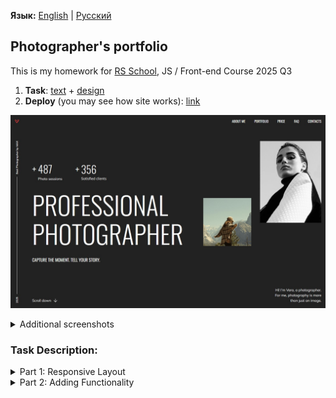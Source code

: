 **Язык:** [English](README_en.md) | [Русский](README.md)

## Photographer's portfolio
This is my homework for [RS School](https://rs.school/), JS / Front-end Course 2025 Q3

1. **Task**: [text](https://github.com/rolling-scopes-school/tasks/blob/master/stage1/tasks/portfolio/portfolio-part-1.md) + [design](https://www.figma.com/design/iFsApEUsf6tPwXas56gOiT/Portfolio?node-id=26-1637&t=L9uya9x6r8IlKFzP-0)
2. **Deploy** (you may see how site works): [link](https://rolling-scopes-school.github.io/thefoxtale-JSFE2025Q3/portfolio/)

![Main](assets/screenshots/main.jpg)

<details>
<summary>Additional screenshots</summary>

![Medium](assets/screenshots/medium.jpg)
![Small](assets/screenshots/small.jpg)
</details>

### Task Description:

<details>
<summary>Part 1: Responsive Layout</summary>

1. The layout of the page sections matches the design at a screen width of 1440px and above: <b>+40</b>
    - [x] header: <b>+4</b>
    - [x] Hero section: <b>+4</b>
    - [x] About section: <b>+4</b>
    - [x] Portfolio section: <b>+4</b>
    - [x] Price section: <b>+4</b>
    - [x] FAQ section: <b>+4</b>
    - [x] footer: <b>+4</b>
    - [x] When scaling the browser page (<100%) or increasing the page width (>1440px), the layout of the page (except slider's content) is centered rather than shifted to the side and not stretched across the entire width: <b>+6</b>
    - [x] The background sections' color stretches across the entire width of the screen: <b>+6</b>


2. The layout of the page sections matches the design at a screen width of 768px: <b>+28</b>
    - [x] header: <b>+4</b>
    - [x] Hero section: <b>+4</b>
    - [x] About section: <b>+4</b>
    - [x] Portfolio section: <b>+4</b>
    - [x] Price section: <b>+4</b>
    - [x] FAQ section: <b>+4</b>
    - [x] footer: <b>+4</b>


3. The layout of the page sections matches the design at a screen width of 380px: <b>+28</b>
    - [x] header: <b>+4</b>
    - [x] Hero section: <b>+4</b>
    - [x] About section: <b>+4</b>
    - [x] Portfolio section: <b>+4</b>
    - [x] Price section: <b>+4</b>
    - [x] FAQ section: <b>+4</b>
    - [x] footer: <b>+4</b>


4. At any width between 1440px and 380px, no horizontal scrollbar appears. All page content displays exactly as intended by the design — nothing is cropped, removed, or shifted: <b>+12</b>
    - [x] no horizontal scroll bar between 1440px and 768px widths: <b>+6</b>
    - [x] no horizontal scroll bar between 768px and 380px widths: <b>+6</b>


5. During smooth resizing of the browser window from 1440px to 380px, the layout occupies the full width of the window (including specified margins), elements adjust their sizes and positions appropriately without full scaling, no elements overlap, and images maintain their correct aspect ratios:
    - [x] <b>+8</b>


6. At screen widths of 768px, the menu and navigation links in header are concealed, and a burger menu icon is displayed:
    - [x] <b>+4</b> (Note: Activation of the burger menu icon is not evaluated at this stage.)


7. Interactivity: <b>+26</b>
    - [x] Smooth scrolling with anchor links: <b>+4</b>
    - [x] Interactivity of the links and buttons is implemented according to the Figma layout. Interactivity includes not only changing cursor's appearance, for example, using the cursor: pointer property, but also the use of other visual effects, such as changing the background color or font color, following the Styleguide in the Figma layout. If the interactivity is not specified in the Styleguide, cursor: pointer property is enough: <b>+4</b>
    - [x] Each Package-card in the Packages & Pricing section is interactive (color for border and button) when hovering over any area of the card: <b>+6</b>
    - [x] Each accordion's header in the FAQ section is interactive (color for name and "plus" sign) when hovering over any area of the header, except content of this accordion: <b>+6</b> (Note: Opening/closing of accordion sections is not evaluated at this stage.)
    - [x] Mandatory requirement for interactivity: smooth change in the appearance of an element on hover, without affecting adjacent elements: <b>+2</b>
    - [x] Hover effects are active on desktop devices (as per the Desktop device type in DevTools) and are disabled for mobile devices (as per the Mobile device type in DevTools): <b>+4</b>


8. Checking validation of the page: <b>+14</b>
    - [x] The layout for the page is validated and error-free according to the W3C Validator (https://validator.w3.org/): <b>+6</b>
        - Valid markup of checked page corresponds to the message "Document checking completed. No errors or warnings to show." In this case, you assigns the full points for the checked page (+6).
        - If there are warnings but no errors, you assigns half of the points (+3) for the checked page
    - [x] Favicon is added to the page: <b>+4</b>
    - [x] Only one h1 on the page: <b>+4</b>
</details>

<details>
<summary>Part 2: Adding Functionality</summary>

1. Implementation of the burger menu: +40
    - [x] At 768px and below, the navigation panel hides, and a burger icon appears: +4
    - [x] The burger icon is created using HTML and CSS without the use of images/svg: +4
    - [x] When clicking the burger icon, the burger menu slides out from the right, and the burger icon smoothly transforms into a cross: +4
    - [x] The burger menu occupies the entire available screen area below the <header> block: +4
    - [x] The placement and sizes of elements in the burger menu correspond to the layout (horizontal and vertical centering of menu items): +4
    - [x] When clicking the cross, the burger menu smoothly hides, moving to the right of the screen, and the cross smoothly transforms into a burger icon: +4
    - [x] When clicking on any link in the menu, the burger menu smoothly hides to the right, and the cross smoothly transforms into a burger icon: +4
    - [x] Links scroll smoothly to their anchor points: +4
    - [x] The page behind the open menu does not scroll. After closing the menu, scrolling works again: +4
    - [x] Above 768px, both the burger icon and menu are hidden, and the standard navigation panel is shown: +4


2. Implementation of the Slider: +40
    - [x] By default, the slider track must be horizontally centered on the page: +4
    - [x] On desktop, slider scrolling is activated by hovering the cursor over the left or right area: +8
    - [x] On desktop, the active area for scrolling the slider is ~30% of the screen width on each side: +8
    - [x] On desktop, the remaining area in the center is inactive: +4
    - [x] On mobile, the slider is scrolled by swiping with a finger: +8
    - [x] The slider's end positions are aligned with the page content on either side. Scrolling is locked beyond these points: +8


3. Implementation of the accordions in the FAQ section: +24
    - [x] By default, the first accordion is open: +4
    - [x] You can open or close the accordion by clicking anywhere on its header: +4
    - [x] Only one accordion can be open at a time (opening a new one closes the previous): +8
    - [x] Accordion state persists after page reload: +8


4. Implementation of the modals: +22
    - [x] A modal opens when you click any "BOOK NOW" button in the cards within the Packages & Pricing section: +6
    - [x] The part of the page outside the Modal is darkened: +4
    - [x] When the Modal is open, the vertical scroll of the page becomes inactive; when closed, it becomes active again: +4
    - [x] Clicking both outside the modal and on the close button closes it: +4
    - [x] The Modal is centered on both axes, sizes of modal elements and their layout match the design: +4


5. Implementation of the scroll down button: +4
    - [x] When the button is clicked, the page scrolls to About section: +4
</details>

